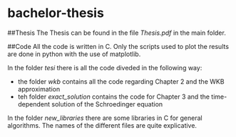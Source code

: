 # bachelor-thesis

##Thesis
The Thesis can be found in the file *Thesis.pdf* in the main folder.

##Code
All the code is written in C. Only the scripts used to plot the results are done in python with the use of matplotlib.

In the folder *tesi* there is all the code diveded in the following way: 

- the folder *wkb* contains all the code regarding Chapter 2 and the WKB approximation
- teh folder *exact_solution* contains the code for Chapter 3 and the time-dependent solution of the Schroedinger equation
      
In the folder *new_libraries* there are some libraries in C for general algorithms. The names of the different files are quite explicative.
